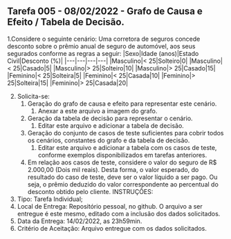 ## Tarefa 005 - 08/02/2022 - Grafo de Causa e Efeito / Tabela de Decisão.

1.Considere o seguinte cenário: Uma corretora de seguros concede desconto sobre o prêmio anual de seguro de automóvel, aos seus segurados conforme as regras a seguir:
|Sexo|Idade (anos)|Estado Civil|Desconto (%)|
|---|---|---|---|
|Masculino|< 25|Solteiro|0|
|Masculino|< 25|Casado|5|
|Masculino|> 25|Solteiro|10|
|Masculino|> 25|Casado|15|
|Feminino|< 25|Solteira|5|
|Feminino|< 25|Casada|10|
|Feminino|> 25|Solteira|15|
|Feminino|> 25|Casada|20|

2. Solicita-se:
   1. Geração do grafo de causa e efeito para representar este cenário.
      1. Anexar a este arquivo a imagem do grafo.
   2. Geração da tabela de decisão para representar o cenário.
      1. Editar este arquivo e adicionar a tabela de decisão.
   3. Geração do conjunto de casos de teste suficientes para cobrir todos os cenários, constantes do grafo e da tabela de decisão.
      1. Editar este arquivo e adicionar a tabela com os casos de teste, conforme exemplos disponibilizados em tarefas anteriores.
   4. Em relação aos casos de teste, considere o valor do seguro de R$ 2.000,00 (Dois mil reais). Desta forma, o valor esperado, do resultado do caso de teste, deve ser o valor líquido a ser pago. Ou seja, o prêmio deduzido do valor correspondente ao percentual do desconto obtido pelo cliente.
INSTRUÇÕES:
1. Tipo: Tarefa Individual;
2. Local de Entrega: Repositório pessoal, no github. O arquivo a ser entregue é este mesmo, editado com a inclusão dos dados solicitados.
3. Data da Entrega: 14/02/2022, as 23h59min.
4. Critério de Aceitação: Arquivo entregue com os dados solicitados.
